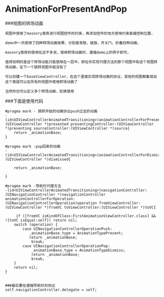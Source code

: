 # AnimationForPresentAndPop
###视图的转场动画

  `视图中使用了masonry类库进行视图控件的约束，再添加控件的地方使用约束直接控制位置，`

  `demo中一共使用了四种转场动画效果，分别是渐隐，缩放，开关门，折叠四种动画，`
  
  `masonry类库的使用在这不多说，使用转场动画时，遵循demo上的例子即可，`
  
  `值得说明的是这个转场动能只能使用在一层中，即在你实现代理方法的那个视图中有这个视图转场动画，在下一个跳转视图中就没有了`
  
  `可以创建一个baseViewController，在这个里面实现转场动画的协议，其他的视图都集成自这个类就可以在所有的视图中使用转场动画了`
  
  `当然你也可以定义多个转场动画，轮换使用`
  
###下面是使用代码

```
#pragma mark - 跳转开始的动画协议push过去的动画
-(id<UIViewControllerAnimatedTransitioning>)animationControllerForPresentedController:(UIViewController *)presented presentingController:(UIViewController *)presenting sourceController:(UIViewController *)source{        
    return _animationBase;
}
```
```
#pragma mark -pop回来的动画
-(id<UIViewControllerAnimatedTransitioning>)animationControllerForDismissedController:(UIViewController *)dismissed{     
    
    return _animationBase;
    
}

```

```
#pragma mark -导航栏代理方法
-(id<UIViewControllerAnimatedTransitioning>)navigationController:(UINavigationController *)navigationController animationControllerForOperation:(UINavigationControllerOperation)operation fromViewController:(UIViewController *)fromVC toViewController:(UIViewController *)toVC{           
    
     if ([fromVC isKindOfClass:FirstAnimationViewController.class] && ![toVC isEqual:self]) return nil;
    switch (operation) {
        case UINavigationControllerOperationPush:
           _animationBase.type = AnimationTypePresent;
           return _animationBase;
            break;
        case UINavigationControllerOperationPop:
            _animationBase.type = AnimationTypeDismiss;
            return _animationBase;
            break;
    }
    return nil;
}


```
```
###最后要在遵循导航栏的协议
self.navigationController.delegate = self; 
```


